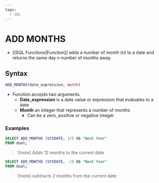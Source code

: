 ```yaml
---
tags:
  - SQL
---
```

# ADD MONTHS
- [[SQL Functions|Function]] adds a number of month (n) to a date and returns the same day n number of months away.

## Syntax
```SQL
ADD_MONTHS(date_expression, month)
```
- Function accepts two arguments.
	- **Date_expression** is a date value or expression that evaluates to a date
	- **Month** an integer that represents a number of months
		- Can be a zero, positive or negative integer
	

### Examples
```SQL
SELECT ADD_MONTHS (SYSDATE, 12) AS "Next Year"
FROM dual;
```
> [!note] Adds 12 months to the current date

```SQL
SELECT ADD_MONTHS (SYSDATE, -2) AS "Next Year"
FROM dual;
```
> [!note] subtracts 2 months from the current date

